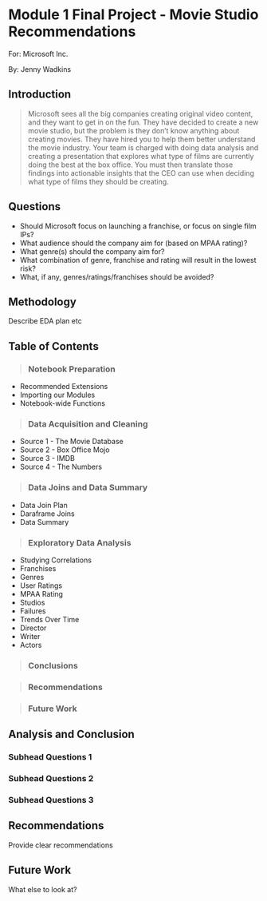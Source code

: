 # Module 1 Final Project - Movie Studio Recommendations

For: Microsoft Inc.

By: Jenny Wadkins

## Introduction

>Microsoft sees all the big companies creating original video content, and they want to get in on the fun. They have decided to create a new movie studio, but the problem is they don’t know anything about creating movies. They have hired you to help them better understand the movie industry. Your team is charged with doing data analysis and creating a presentation that explores what type of films are currently doing the best at the box office. You must then translate those findings into actionable insights that the CEO can use when deciding what type of films they should be creating.

## Questions

* Should Microsoft focus on launching a franchise, or focus on single film IPs?
* What audience should the company aim for (based on MPAA rating)?
* What genre(s) should the company aim for?
* What combination of genre, franchise and rating will result in the lowest risk?
* What, if any, genres/ratings/franchises should be avoided?

## Methodology
Describe EDA plan etc

## Table of Contents

>### Notebook Preparation
* Recommended Extensions
* Importing our Modules
* Notebook-wide Functions

>### Data Acquisition and Cleaning
* Source 1 - The Movie Database
* Source 2 - Box Office Mojo
* Source 3 - IMDB
* Source 4 - The Numbers

>### Data Joins and Data Summary
* Data Join Plan
* Daraframe Joins
* Data Summary

>### Exploratory Data Analysis
* Studying Correlations
* Franchises
* Genres
* User Ratings
* MPAA Rating
* Studios
* Failures
* Trends Over Time
* Director
* Writer
* Actors

>### Conclusions

>### Recommendations

>### Future Work

## Analysis and Conclusion

### Subhead Questions 1
### Subhead Questions 2
### Subhead Questions 3

## Recommendations

Provide clear recommendations

## Future Work

What else to look at?
